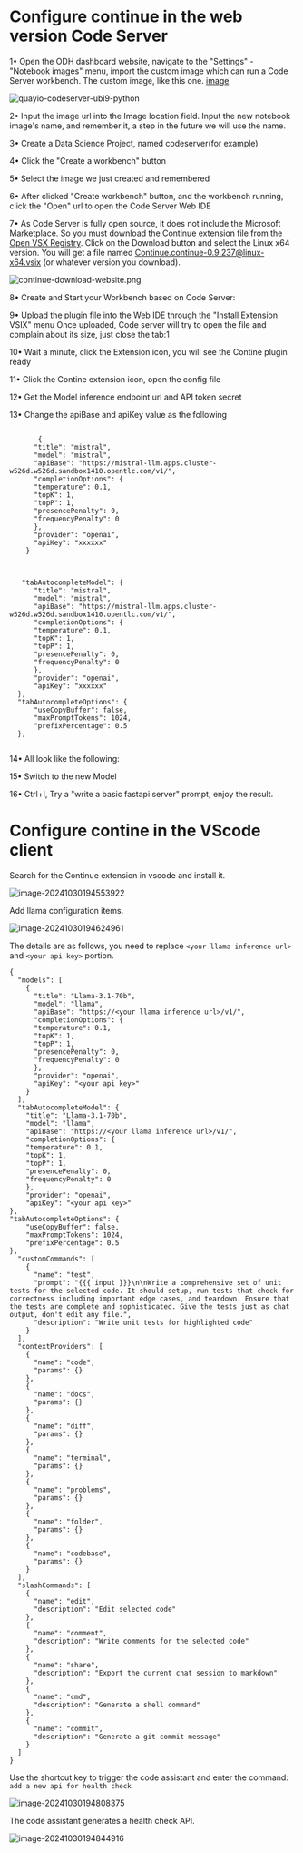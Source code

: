 # Configure continue in the web version Code Server

1•	Open the ODH dashboard website, navigate to the "Settings" - "Notebook images" menu, import the custom image which can run a Code Server workbench.
The custom image, like this one. [image](https://quay.io/repository/modh/codeserver?tab=tags&tag=codeserver-ubi9-python-3.9-2023b-20240301-6560116)

![quayio-codeserver-ubi9-python](assets/3-configure-continue/quayio-codeserver-ubi9-python.png)

2•	Input the image url into the Image location field. Input the new notebook image's name, and remember it, a step in the future we will use the name.

3•	Create a Data Science Project, named codeserver(for example)

4•	Click the "Create a workbench" button

5•	Select the image we just created and remembered

6•	After clicked "Create workbench" button, and the workbench running, click the "Open" url to open the Code Server Web IDE


7•	As Code Server is fully open source, it does not include the Microsoft Marketplace. So you must download the Continue extension file from the [Open VSX Registry](https://open-vsx.org/extension/Continue/continue). Click on the Download button and select the Linux x64 version. You will get a file named Continue.continue-0.9.237@linux-x64.vsix (or whatever version you download).

![continue-download-website.png](assets/3-configure-continue/continue-download-websiete.png)

8•	Create and Start your Workbench based on Code Server:

9•	Upload the plugin file into the Web IDE through the "Install Extension VSIX" menu
Once uploaded, Code server will try to open the file and complain about its size, just close the tab:1

10•	Wait a minute, click the Extension icon, you will see the Contine plugin ready

11•	Click the Contine extension icon, open the config file

12•	Get the Model inference endpoint url and API token secret

13•	Change the apiBase and apiKey value as the following

```

       {
      "title": "mistral",
      "model": "mistral",
      "apiBase": "https://mistral-llm.apps.cluster-w526d.w526d.sandbox1410.opentlc.com/v1/",
      "completionOptions": {
      "temperature": 0.1,
      "topK": 1,
      "topP": 1,
      "presencePenalty": 0,
      "frequencyPenalty": 0
      },
      "provider": "openai",
      "apiKey": "xxxxxx"
    }



   "tabAutocompleteModel": {
      "title": "mistral",
      "model": "mistral",
      "apiBase": "https://mistral-llm.apps.cluster-w526d.w526d.sandbox1410.opentlc.com/v1/",
      "completionOptions": {
      "temperature": 0.1,
      "topK": 1,
      "topP": 1,
      "presencePenalty": 0,
      "frequencyPenalty": 0
      },
      "provider": "openai",
      "apiKey": "xxxxxx"
  },
  "tabAutocompleteOptions": {
      "useCopyBuffer": false,
      "maxPromptTokens": 1024,
      "prefixPercentage": 0.5
  },


```
14•	All look like the following:

15•	Switch to the new Model

16•	Ctrl+I, Try a "write a basic fastapi server" prompt, enjoy the result.

# Configure contine in the VScode client
Search for the Continue extension in vscode and install it.

![image-20241030194553922](assets/3-configure-continue/image-20241030194553922.png)

Add llama configuration items.

![image-20241030194624961](assets/3-configure-continue/image-20241030194624961.png)

The details are as follows, you need to replace `<your llama inference url>` and `<your api key>` portion.

```
{
  "models": [
    {
      "title": "Llama-3.1-70b",
      "model": "llama",
      "apiBase": "https://<your llama inference url>/v1/",
      "completionOptions": {
      "temperature": 0.1,
      "topK": 1,
      "topP": 1,
      "presencePenalty": 0,
      "frequencyPenalty": 0
      },
      "provider": "openai",
      "apiKey": "<your api key>"
    }
  ],
  "tabAutocompleteModel": {
    "title": "Llama-3.1-70b",
    "model": "llama",
    "apiBase": "https://<your llama inference url>/v1/",
    "completionOptions": {
    "temperature": 0.1,
    "topK": 1,
    "topP": 1,
    "presencePenalty": 0,
    "frequencyPenalty": 0
    },
    "provider": "openai",
    "apiKey": "<your api key>"
},
"tabAutocompleteOptions": {
    "useCopyBuffer": false,
    "maxPromptTokens": 1024,
    "prefixPercentage": 0.5
},
  "customCommands": [
    {
      "name": "test",
      "prompt": "{{{ input }}}\n\nWrite a comprehensive set of unit tests for the selected code. It should setup, run tests that check for correctness including important edge cases, and teardown. Ensure that the tests are complete and sophisticated. Give the tests just as chat output, don't edit any file.",
      "description": "Write unit tests for highlighted code"
    }
  ],
  "contextProviders": [
    {
      "name": "code",
      "params": {}
    },
    {
      "name": "docs",
      "params": {}
    },
    {
      "name": "diff",
      "params": {}
    },
    {
      "name": "terminal",
      "params": {}
    },
    {
      "name": "problems",
      "params": {}
    },
    {
      "name": "folder",
      "params": {}
    },
    {
      "name": "codebase",
      "params": {}
    }
  ],
  "slashCommands": [
    {
      "name": "edit",
      "description": "Edit selected code"
    },
    {
      "name": "comment",
      "description": "Write comments for the selected code"
    },
    {
      "name": "share",
      "description": "Export the current chat session to markdown"
    },
    {
      "name": "cmd",
      "description": "Generate a shell command"
    },
    {
      "name": "commit",
      "description": "Generate a git commit message"
    }
  ]
}
```

Use the shortcut key to trigger the code assistant and enter the command: `add a new api for health check`

![image-20241030194808375](assets/3-configure-continue/image-20241030194808375.png)

The code assistant generates a health check API.

![image-20241030194844916](assets/3-configure-continue/image-20241030194844916.png)

